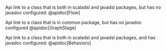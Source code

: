 Api link to a class that is both in scaladsl and javadsl packages, but has no javadoc configured: @apidoc[Flow]

Api link to a class that is in common package, but has no javadoc configured @apidoc[GraphStage]

Api link to a class that is both in scaladsl and javadsl packages, and has javadoc configured: @apidoc[Behaviors]